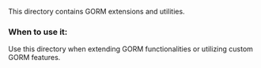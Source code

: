 This directory contains GORM extensions and utilities.

### When to use it:
Use this directory when extending GORM functionalities or utilizing custom GORM features.